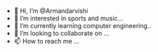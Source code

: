 - 👋 Hi, I’m @Armandarvishi
- 👀 I’m interested in sports and music...
- 🌱 I’m currently learning computer engineering..
- 💞️ I’m looking to collaborate on ...
- 📫 How to reach me ...

<!---
Armandarvishi/Armandarvishi is a ✨ special ✨ repository because its `README.md` (this file) appears on your GitHub profile.
You can click the Preview link to take a look at your changes.
--->

